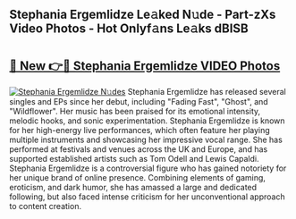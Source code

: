 ## Stephania Ergemlidze Le𝚊ked N𝚞de - Part-zXs Video Photos - Hot Onlyf𝚊ns Le𝚊ks dBISB

# <h2><a href="http://ab29567.deff.icu/?id=Stephania+Ergemlidze">🔗 New 👉🔴 Stephania Ergemlidze VIDEO Photos</a></h2>

[![Stephania Ergemlidze N𝚞des](https://i.imgur.com/rIISA9y.gif)](http://ab29567.deff.icu/?id=Stephania+Ergemlidze)
Stephania Ergemlidze has released several singles and EPs since her debut, including "Fading Fast", "Ghost", and "Wildflower". Her music has been praised for its emotional intensity, melodic hooks, and sonic experimentation. Stephania Ergemlidze is known for her high-energy live performances, which often feature her playing multiple instruments and showcasing her impressive vocal range. She has performed at festivals and venues across the UK and Europe, and has supported established artists such as Tom Odell and Lewis Capaldi. Stephania Ergemlidze is a controversial figure who has gained notoriety for her unique brand of online presence. Combining elements of gaming, eroticism, and dark humor, she has amassed a large and dedicated following, but also faced intense criticism for her unconventional approach to content creation.
